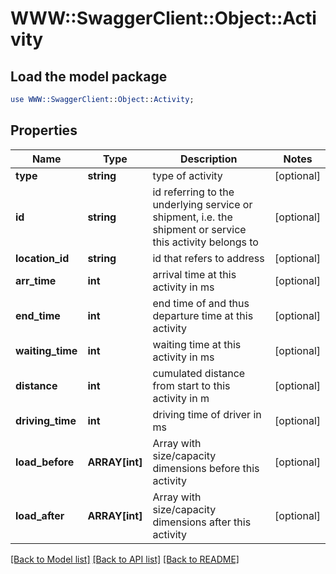 # WWW::SwaggerClient::Object::Activity

## Load the model package
```perl
use WWW::SwaggerClient::Object::Activity;
```

## Properties
Name | Type | Description | Notes
------------ | ------------- | ------------- | -------------
**type** | **string** | type of activity | [optional] 
**id** | **string** | id referring to the underlying service or shipment, i.e. the shipment or service this activity belongs to | [optional] 
**location_id** | **string** | id that refers to address | [optional] 
**arr_time** | **int** | arrival time at this activity in ms | [optional] 
**end_time** | **int** | end time of and thus departure time at this activity | [optional] 
**waiting_time** | **int** | waiting time at this activity in ms | [optional] 
**distance** | **int** | cumulated distance from start to this activity in m | [optional] 
**driving_time** | **int** | driving time of driver in ms | [optional] 
**load_before** | **ARRAY[int]** | Array with size/capacity dimensions before this activity | [optional] 
**load_after** | **ARRAY[int]** | Array with size/capacity dimensions after this activity | [optional] 

[[Back to Model list]](../README.md#documentation-for-models) [[Back to API list]](../README.md#documentation-for-api-endpoints) [[Back to README]](../README.md)


